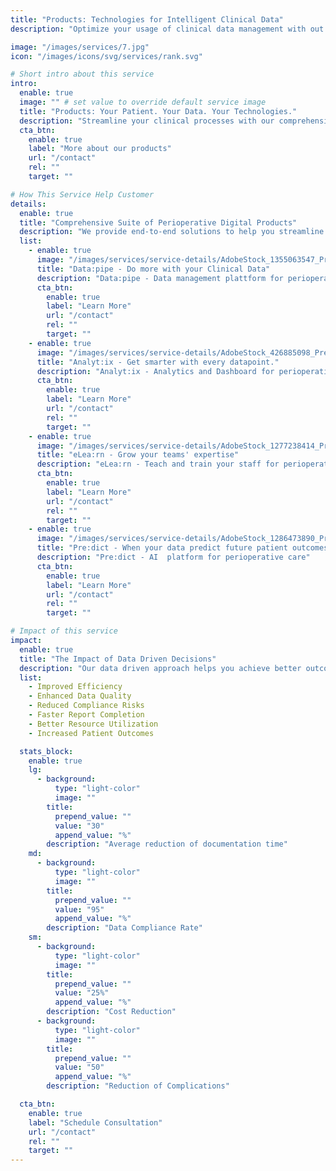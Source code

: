```yaml
---
title: "Products: Technologies for Intelligent Clinical Data"
description: "Optimize your usage of clinical data management with out products."

image: "/images/services/7.jpg"
icon: "/images/icons/svg/services/rank.svg"

# Short intro about this service
intro:
  enable: true
  image: "" # set value to override default service image
  title: "Products: Your Patient. Your Data. Your Technologies."
  description: "Streamline your clinical processes with our comprehensive digital data collection and intelligence platform: Our solution provide optimized data collection and usage in your perioperative processes ensuring compliance, efficiency, and accessability. The analytics product allows for smart benchmarking and learning for clinical teams"
  cta_btn:
    enable: true
    label: "More about our products"
    url: "/contact"
    rel: ""
    target: ""

# How This Service Help Customer
details:
  enable: true
  title: "Comprehensive Suite of Perioperative Digital Products"
  description: "We provide end-to-end solutions to help you streamline your clinical care."
  list:
    - enable: true
      image: "/images/services/service-details/AdobeStock_1355063547_Preview.jpg"
      title: "Data:pipe - Do more with your Clinical Data"
      description: "Data:pipe ​- Data management plattform for perioperative data and information management"
      cta_btn:
        enable: true
        label: "Learn More"
        url: "/contact"
        rel: ""
        target: ""
    - enable: true
      image: "/images/services/service-details/AdobeStock_426885098_Preview.jpg"
      title: "Analyt:ix​ - Get smarter with every datapoint."
      description: "Analyt:ix​ - Analytics and Dashboard for perioperative insights and visualization."
      cta_btn:
        enable: true
        label: "Learn More"
        url: "/contact"
        rel: ""
        target: ""
    - enable: true
      image: "/images/services/service-details/AdobeStock_1277238414_Preview.jpg"
      title: "eLea:rn​ - Grow your teams' expertise"
      description: "eLea:rn​ - Teach and train your staff for perioperative excellence. "
      cta_btn:
        enable: true
        label: "Learn More"
        url: "/contact"
        rel: ""
        target: ""
    - enable: true
      image: "/images/services/service-details/AdobeStock_1286473890_Preview.jpg"
      title: "Pre:dict - When your data predict future patient outcomes."
      description: "Pre:dict ​- AI  platform for perioperative care"
      cta_btn:
        enable: true
        label: "Learn More"
        url: "/contact"
        rel: ""
        target: ""

# Impact of this service
impact:
  enable: true
  title: "The Impact of Data Driven Decisions"
  description: "Our data driven approach helps you achieve better outcomes, reduce costs, and accelerate your adaptation to newly generated evidence."
  list:
    - Improved Efficiency
    - Enhanced Data Quality
    - Reduced Compliance Risks
    - Faster Report Completion
    - Better Resource Utilization
    - Increased Patient Outcomes

  stats_block:
    enable: true
    lg:
      - background:
          type: "light-color"
          image: ""
        title:
          prepend_value: ""
          value: "30"
          append_value: "%"
        description: "Average reduction of documentation time"
    md:
      - background:
          type: "light-color"
          image: ""
        title:
          prepend_value: ""
          value: "95"
          append_value: "%"
        description: "Data Compliance Rate"
    sm:
      - background:
          type: "light-color"
          image: ""
        title:
          prepend_value: ""
          value: "25%"
          append_value: "%"
        description: "Cost Reduction"
      - background:
          type: "light-color"
          image: ""
        title:
          prepend_value: ""
          value: "50"
          append_value: "%"
        description: "Reduction of Complications"

  cta_btn:
    enable: true
    label: "Schedule Consultation"
    url: "/contact"
    rel: ""
    target: ""
---
```


<!-- ---
title: "Data Collection Platform"
description: "Streamline your clinical trials with our comprehensive Electronic Case Report Form platform"
pubDate: 2024-05-02
hero:
  title: "eCRF Platform"
  subtitle: "Streamline your clinical processes with our comprehensive digital data collection platform"
features:
  - title: "Intuitive Data Entry"
    description: "User-friendly interface, customizable forms, real-time validation, mobile-responsive design, and offline data collection"
  - title: "Advanced Data Management"
    description: "Secure cloud storage, version control, automated data cleaning, bulk import/export, and data reconciliation"
  - title: "Real-time Monitoring"
    description: "Study progress tracking, query management, protocol deviation alerts, site metrics, and risk-based monitoring"
benefits:
  - title: "For Research Organizations"
    description: "40% reduction in data entry time, 95% data accuracy rate, 30% faster study completion, reduced query rates, and lower costs"
  - title: "For Study Sites"
    description: "Simplified data collection, reduced paperwork, faster query resolution, better performance, and improved compliance"
  - title: "For Sponsors"
    description: "Real-time study oversight, better risk management, faster decision-making, reduced monitoring costs, and improved data quality"
caseStudies:
  - title: "Security & Compliance"
    description: "Comprehensive security and regulatory compliance features"
    results:
      - "End-to-end encryption"
      - "Multi-factor authentication"
      - "Regular security audits"
      - "Data backup and recovery"
      - "Access control management"
faqs:
  - question: "What is an eCRF and how does it work in ReMedium?"
    answer: "An eCRF (electronic Case Report Form) is a digital tool for capturing clinical trial and perioperative data. ReMedium's eCRF streamlines data entry, validation, and reporting."
  - question: "How does ReMedium's eCRF ensure data accuracy and compliance?"
    answer: "Our eCRF includes real-time validation, audit trails, and compliance with regulatory standards such as GCP and GDPR."
  - question: "Can the eCRF be used for multi-center studies?"
    answer: "Yes, ReMedium's eCRF supports multi-center and multi-user access, making it ideal for collaborative research and perioperative quality initiatives."
  - question: "How is patient data protected in the eCRF?"
    answer: "We use encryption, access controls, and secure cloud storage to protect all patient data."
  - question: "What support is available for eCRF setup and use?"
    answer: "Our team provides onboarding, training, and ongoing support for all eCRF users."
---

## Overview

Our eCRF platform revolutionizes clinical data collection and management, making clinical trials more efficient and accurate. Designed for researchers, clinicians, and study coordinators, it provides a comprehensive solution for capturing, managing, and analyzing clinical trial data.

## Key Features

### Intuitive Data Entry
- User-friendly interface designed for efficiency
- Customizable forms for any study protocol
- Real-time validation and error checking
- Mobile-responsive design
- Offline data collection capability

### Advanced Data Management
- Secure cloud-based storage
- Version control and audit trails
- Automated data cleaning
- Bulk data import/export
- Data reconciliation tools

### Real-time Monitoring
- Study progress tracking
- Query management
- Protocol deviation alerts
- Site performance metrics
- Risk-based monitoring

### Compliance & Security
- 21 CFR Part 11 compliant
- HIPAA and GDPR compliant
- Role-based access control
- Comprehensive audit logs
- Data encryption at rest and in transit

### Analytics & Reporting
- Custom report builder
- Real-time dashboards
- Export to multiple formats
- Statistical analysis tools
- Data visualization

## Benefits

### For Research Organizations
- 40% reduction in data entry time
- 95% data accuracy rate
- 30% faster study completion
- Reduced query rates
- Lower operational costs

### For Study Sites
- Simplified data collection
- Reduced paperwork
- Faster query resolution
- Better site performance
- Improved compliance

### For Sponsors
- Real-time study oversight
- Better risk management
- Faster decision-making
- Reduced monitoring costs
- Improved data quality

## Integration Capabilities

Our eCRF platform seamlessly integrates with:
- Electronic Health Records (EHR)
- Clinical Trial Management Systems (CTMS)
- Laboratory Information Systems (LIS)
- Regulatory Compliance Systems
- Analytics Platforms

## Security & Compliance

### Data Security
- End-to-end encryption
- Multi-factor authentication
- Regular security audits
- Data backup and recovery
- Access control management

### Regulatory Compliance
- 21 CFR Part 11
- HIPAA
- GDPR
- GCP
- ISO 27001

## Implementation

### Setup Process
1. Initial consultation
2. System configuration
3. User training
4. Pilot testing
5. Full deployment

### Support & Training
- 24/7 technical support
- Comprehensive training programs
- Regular system updates
- Dedicated account management
- Knowledge base access

## Case Studies

### Leading Research Institution
- 45% reduction in data entry time
- 98% data accuracy rate
- 35% faster study completion
- Significant cost savings

### Global Pharmaceutical Company
- Streamlined multi-site trials
- Improved data quality
- Enhanced compliance
- Better risk management

## Get Started

Ready to transform your clinical trials? Contact us today to:
1. Schedule a demo
2. Discuss your specific needs
3. Get a customized quote
4. Start your implementation  -->
